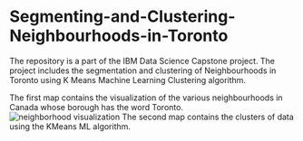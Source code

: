# Segmenting-and-Clustering-Neighbourhoods-in-Toronto
The repository is a part of the IBM Data Science Capstone project. The project includes the segmentation and clustering of Neighbourhoods in Toronto using K Means Machine Learning Clustering algorithm.<br>

The first map contains the visualization of the various neighbourhoods in Canada whose borough has the word Toronto.
![neighborhood visualization](C:\Users\ALI\Pictures\Capture-coursera)
The second map contains the clusters of data using the KMeans ML algorithm.

